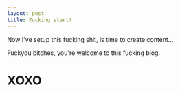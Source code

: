 ```yaml
---
layout: post
title: Fucking start!
---
```


Now I've setup this fucking shit, is time to create content...

Fuckyou bitches, you're welcome to this fucking blog.

# XOXO